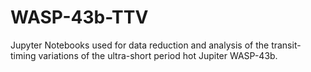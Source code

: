 # WASP-43b-TTV
Jupyter Notebooks used for data reduction and analysis of the transit-timing variations of the ultra-short period hot Jupiter WASP-43b. 
